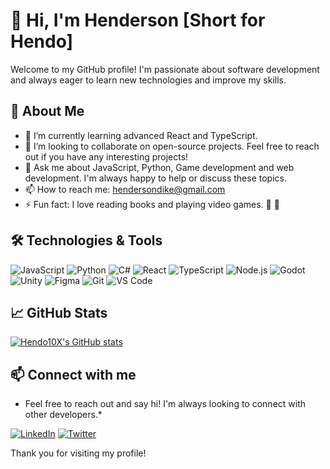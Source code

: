 # 👋 Hi, I'm Henderson [Short for Hendo]

Welcome to my GitHub profile! I'm passionate about software development and always eager to learn new technologies and improve my skills.

## 🚀 About Me

- 🌱 I’m currently learning advanced React and TypeScript.
- 💼 I’m looking to collaborate on open-source projects. Feel free to reach out if you have any interesting projects!
- 💬 Ask me about JavaScript, Python, Game development and web development. I'm always happy to help or discuss these topics.
- 📫 How to reach me: hendersondike@gmail.com
- ⚡ Fun fact: I love reading books and playing video games. 🧠  💪

## 🛠️ Technologies & Tools

![JavaScript](https://img.shields.io/badge/-JavaScript-F7DF1E?logo=javascript&logoColor=black&style=flat)
![Python](https://img.shields.io/badge/-Python-3776AB?logo=python&logoColor=white&style=flat)
![C#](https://img.shields.io/badge/-C%23-239120?logo=c-sharp&logoColor=white&style=flat)
![React](https://img.shields.io/badge/-React-61DAFB?logo=react&logoColor=black&style=flat)
![TypeScript](https://img.shields.io/badge/-TypeScript-3178C6?logo=typescript&logoColor=white&style=flat)
![Node.js](https://img.shields.io/badge/-Node.js-339933?logo=node.js&logoColor=white&style=flat)
![Godot](https://img.shields.io/badge/-Godot-00C0EF?logo=godot&logoColor=white&style=flat)
![Unity](https://img.shields.io/badge/-Unity-FFFFFF?logo=unity&logoColor=black&style=flat)
![Figma](https://img.shields.io/badge/-Figma-%252E2945?logo=figma&logoColor=white&style=flat)
![Git](https://img.shields.io/badge/-Git-F05032?logo=git&logoColor=white&style=flat)
![VS Code](https://img.shields.io/badge/-VS%20Code-007ACC?logo=visual-studio-code&logoColor=white&style=flat)

## 📈 GitHub Stats

[![Hendo10X's GitHub stats](https://github-readme-stats.vercel.app/api?username=Hendo10X&show_icons=true&theme=radical)](https://github.com/anuraghazra/github-readme-stats)

## 📫 Connect with me

* Feel free to reach out and say hi! I'm always looking to connect with other developers.*

[![LinkedIn](https://img.shields.io/badge/-LinkedIn-0A66C2?logo=linkedin&logoColor=white&style=flat)](https://https://www.linkedin.com/in/henderson-dike-benard-617885237/) 
[![Twitter](https://img.shields.io/badge/-Twitter-1DA1F2?logo=twitter&logoColor=white&style=flat)](https:///x.com/boihendo) 

Thank you for visiting my profile!
